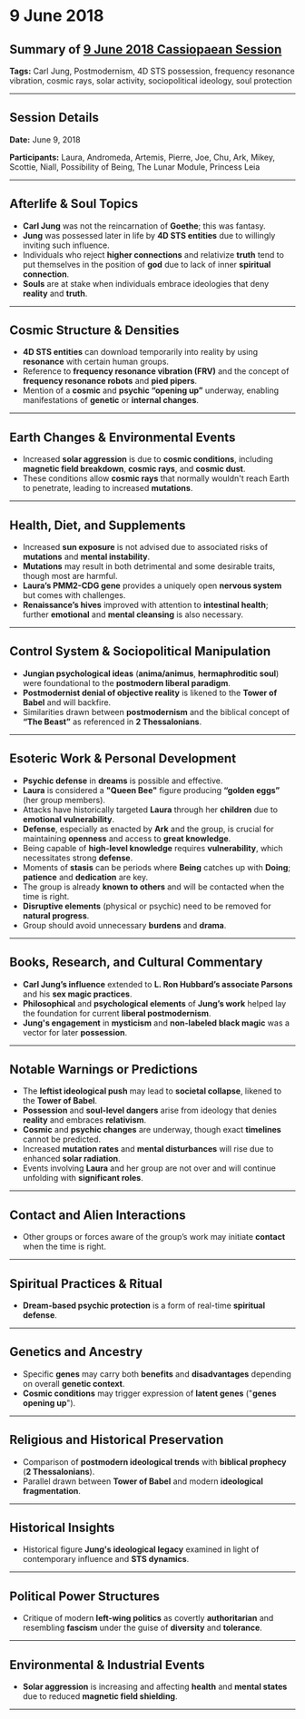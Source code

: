 # 9 June 2018

## Summary of [9 June 2018 Cassiopaean Session](https://cassiopaea.org/forum/threads/session-9-june-2018.46026/#post-764000)

**Tags:** Carl Jung, Postmodernism, 4D STS possession, frequency resonance vibration, cosmic rays, solar activity, sociopolitical ideology, soul protection

---

## Session Details

**Date:** June 9, 2018

**Participants:** Laura, Andromeda, Artemis, Pierre, Joe, Chu, Ark, Mikey, Scottie, Niall, Possibility of Being, The Lunar Module, Princess Leia

---

## Afterlife & Soul Topics

- **Carl Jung** was not the reincarnation of **Goethe**; this was fantasy.
- **Jung** was possessed later in life by **4D STS entities** due to willingly inviting such influence.
- Individuals who reject **higher connections** and relativize **truth** tend to put themselves in the position of **god** due to lack of inner **spiritual connection**.
- **Souls** are at stake when individuals embrace ideologies that deny **reality** and **truth**.

---

## Cosmic Structure & Densities

- **4D STS entities** can download temporarily into reality by using **resonance** with certain human groups.
- Reference to **frequency resonance vibration (FRV)** and the concept of **frequency resonance robots** and **pied pipers**.
- Mention of a **cosmic** and **psychic “opening up”** underway, enabling manifestations of **genetic** or **internal changes**.

---

## Earth Changes & Environmental Events

- Increased **solar aggression** is due to **cosmic conditions**, including **magnetic field breakdown**, **cosmic rays**, and **cosmic dust**.
- These conditions allow **cosmic rays** that normally wouldn't reach Earth to penetrate, leading to increased **mutations**.

---

## Health, Diet, and Supplements

- Increased **sun exposure** is not advised due to associated risks of **mutations** and **mental instability**.
- **Mutations** may result in both detrimental and some desirable traits, though most are harmful.
- **Laura’s PMM2-CDG gene** provides a uniquely open **nervous system** but comes with challenges.
- **Renaissance’s hives** improved with attention to **intestinal health**; further **emotional** and **mental cleansing** is also necessary.

---

## Control System & Sociopolitical Manipulation

- **Jungian psychological ideas** (**anima/animus**, **hermaphroditic soul**) were foundational to the **postmodern liberal paradigm**.
- **Postmodernist denial of objective reality** is likened to the **Tower of Babel** and will backfire.
- Similarities drawn between **postmodernism** and the biblical concept of **“The Beast”** as referenced in **2 Thessalonians**.

---

## Esoteric Work & Personal Development

- **Psychic defense** in **dreams** is possible and effective.
- **Laura** is considered a **"Queen Bee"** figure producing **“golden eggs”** (her group members).
- Attacks have historically targeted **Laura** through her **children** due to **emotional vulnerability**.
- **Defense**, especially as enacted by **Ark** and the group, is crucial for maintaining **openness** and access to **great knowledge**.
- Being capable of **high-level knowledge** requires **vulnerability**, which necessitates strong **defense**.
- Moments of **stasis** can be periods where **Being** catches up with **Doing**; **patience** and **dedication** are key.
- The group is already **known to others** and will be contacted when the time is right.
- **Disruptive elements** (physical or psychic) need to be removed for **natural progress**.
- Group should avoid unnecessary **burdens** and **drama**.

---

## Books, Research, and Cultural Commentary

- **Carl Jung’s influence** extended to **L. Ron Hubbard’s associate Parsons** and his **sex magic practices**.
- **Philosophical** and **psychological elements** of **Jung’s work** helped lay the foundation for current **liberal postmodernism**.
- **Jung's engagement** in **mysticism** and **non-labeled black magic** was a vector for later **possession**.

---

## Notable Warnings or Predictions

- The **leftist ideological push** may lead to **societal collapse**, likened to the **Tower of Babel**.
- **Possession** and **soul-level dangers** arise from ideology that denies **reality** and embraces **relativism**.
- **Cosmic** and **psychic changes** are underway, though exact **timelines** cannot be predicted.
- Increased **mutation rates** and **mental disturbances** will rise due to enhanced **solar radiation**.
- Events involving **Laura** and her group are not over and will continue unfolding with **significant roles**.

---

## Contact and Alien Interactions

- Other groups or forces aware of the group’s work may initiate **contact** when the time is right.

---

## Spiritual Practices & Ritual

- **Dream-based psychic protection** is a form of real-time **spiritual defense**.

---

## Genetics and Ancestry

- Specific **genes** may carry both **benefits** and **disadvantages** depending on overall **genetic context**.
- **Cosmic conditions** may trigger expression of **latent genes** ("**genes opening up**").

---

## Religious and Historical Preservation

- Comparison of **postmodern ideological trends** with **biblical prophecy** (**2 Thessalonians**).
- Parallel drawn between **Tower of Babel** and modern **ideological fragmentation**.

---

## Historical Insights

- Historical figure **Jung's ideological legacy** examined in light of contemporary influence and **STS dynamics**.

---

## Political Power Structures

- Critique of modern **left-wing politics** as covertly **authoritarian** and resembling **fascism** under the guise of **diversity** and **tolerance**.

---

## Environmental & Industrial Events

- **Solar aggression** is increasing and affecting **health** and **mental states** due to reduced **magnetic field shielding**.

---

